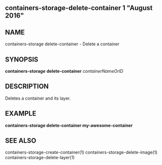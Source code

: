 ## containers-storage-delete-container 1 "August 2016"

## NAME
containers-storage delete-container - Delete a container

## SYNOPSIS
**containers-storage** **delete-container** *containerNameOrID*

## DESCRIPTION
Deletes a container and its layer.

## EXAMPLE
**containers-storage delete-container my-awesome-container**

## SEE ALSO
containers-storage-create-container(1)
containers-storage-delete-image(1)
containers-storage-delete-layer(1)
